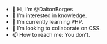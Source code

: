 - 👋 Hi, I’m @DaltonBorges
- 👀 I’m interested in knowledge.
- 🌱 I’m currently learning PHP.
- 💞️ I’m looking to collaborate on CSS.
- 📫 How to reach me: You don't.

<!---
DaltonBorges/DaltonBorges is a ✨ special ✨ repository because its `README.md` (this file) appears on your GitHub profile.
You can click the Preview link to take a look at your changes.
--->
